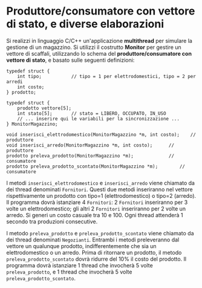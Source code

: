 # Produttore/consumatore con vettore di stato, e diverse elaborazioni

Si realizzi in linguaggio C/C++ un'applicazione **multithread** per
simulare la gestione di un magazzino. Si utilizzi il costrutto
**Monitor** per gestire un vettore di scaffali, utilizzando lo schema
del **produttore/consumatore con vettore di stato**, e basato sulle
seguenti definizioni:


    typedef struct {
        int tipo;           // tipo = 1 per elettrodomestici, tipo = 2 per arredi
        int costo;
    } prodotto;

    typedef struct {
        prodotto vettore[5];
        int stato[5];       // stato = LIBERO, OCCUPATO, IN_USO
        // ... inserire qui le variabili per la sincronizzazione ...
    } MonitorMagazzino;

    void inserisci_elettrodomestico(MonitorMagazzino *m, int costo);    // produttore
    void inserisci_arredo(MonitorMagazzino *m, int costo);      // produttore
    prodotto preleva_prodotto(MonitorMagazzino *m);             // consumatore
    prodotto preleva_prodotto_scontato(MonitorMagazzino *m);        // consumatore

I metodi `inserisci_elettrodomestico` e `inserisci_arredo` viene
chiamato da dei thread denominati `Fornitori`. Questi due metodi
inseriranno nel vettore rispettivamente un prodotto con tipo=1
(elettrodomestico) o tipo=2 (arredo). Il programma dovrà istanziare 4
`Fornitori`: 2 `Fornitori` inseriranno per 3 volte un elettrodomestico;
gli altri 2 `Fornitori` inseriranno per 2 volte un arredo. Si generi un
costo casuale tra 10 e 100. Ogni thread attenderà 1 secondo tra
produzioni consecutive.

I metodo `preleva_prodotto` e `preleva_prodotto_scontato` viene chiamato
da dei thread denominati `Negozianti`. Entrambi i metodi preleveranno
dal vettore un qualunque prodotto, indifferentemente che sia un
elettrodomestico o un arredo. Prima di ritornare un prodotto, il metodo
`preleva_prodotto_scontato` dovrà ridurre del 10% il costo del prodotto.
Il programma dovrà istanziare 1 thread che invocherà 5 volte
`preleva_prodotto`, e 1 thread che invocherà 5 volte
`preleva_prodotto_scontato`.

